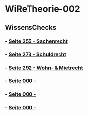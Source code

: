 # WiReTheorie-002


## WissensChecks

### - [Seite 255 - Sachenrecht](https://github.com/IxI-Enki/WiReTheorie-002/blob/master/wissenscheck_01_S255.md)

### - [Seite 273 - Schuldrecht](https://github.com/IxI-Enki/WiReTheorie-002/blob/master/wissenscheck_02_S273.md)

### - [Seite 292 - Wohn- & Mietrecht](https://github.com/IxI-Enki/WiReTheorie-002/blob/master/wissenscheck_03_S292.md)

### - [Seite 000 - ]()

### - [Seite 000 - ]()

### - [Seite 000 - ]()

